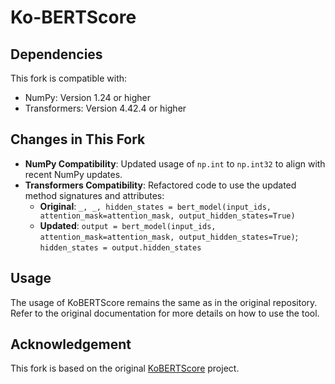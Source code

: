 # Ko-BERTScore

## Dependencies
This fork is compatible with:

* NumPy: Version 1.24 or higher
* Transformers: Version 4.42.4 or higher

## Changes in This Fork
* **NumPy Compatibility**: Updated usage of `np.int` to `np.int32` to align with recent NumPy updates.
* **Transformers Compatibility**: Refactored code to use the updated method signatures and attributes:
    * **Original**: `_, _, hidden_states = bert_model(input_ids, attention_mask=attention_mask, output_hidden_states=True)`
    * **Updated**: `output = bert_model(input_ids, attention_mask=attention_mask, output_hidden_states=True)`; `hidden_states = output.hidden_states`

## Usage
The usage of KoBERTScore remains the same as in the original repository. Refer to the original documentation for more details on how to use the tool.

## Acknowledgement
This fork is based on the original [KoBERTScore](https://github.com/lovit/KoBERTScore) project.
